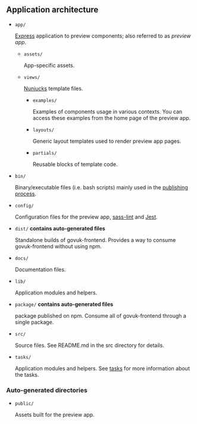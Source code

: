 ## Application architecture

- `app/`

  [Express](https://github.com/expressjs/express) application to preview components; also referred to as _preview app_.

  - `assets/`

    App-specific assets.

  - `views/`

    [Nunjucks](https://github.com/mozilla/nunjucks) template files.

    - `examples/`

      Examples of components usage in various contexts. You can access these examples from the home page of the preview app.

    - `layouts/`

      Generic layout templates used to render preview app pages.

    - `partials/`

      Reusable blocks of template code.

- `bin/`

  Binary/executable files (i.e. bash scripts) mainly used in the [publishing process](/docs/releasing/publishing.md).

- `config/`

  Configuration files for the preview app, [sass-lint](https://github.com/sasstools/sass-lint) and [Jest](https://github.com/facebook/jest).


- `dist/` **contains auto-generated files**

  Standalone builds of govuk-frontend. Provides a way to consume govuk-frontend without using npm.

- `docs/`

  Documentation files.

- `lib/`

  Application modules and helpers.

- `package/` **contains auto-generated files**

  package published on npm.
  Consume all of govuk-frontend through a single package.

- `src/`

  Source files. See README.md in the src directory for details.

- `tasks/`

  Application modules and helpers. See [tasks](tasks.md) for more information about the tasks.


### Auto-generated directories  

- `public/`

  Assets built for the preview app.
